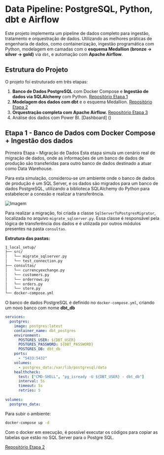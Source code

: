 # Data Pipeline: PostgreSQL, Python, dbt e Airflow

Este projeto implementa um pipeline de dados completo para ingestão, tratamento e orquestração de dados. Utilizando as melhores práticas de engenharia de dados, como containerização, ingestão programática com Python, modelagem em camadas com o **esquema Medallion (bronze → silver → gold)** via `dbt`, e automação com **Apache Airflow**.

## Estrutura do Projeto
O projeto foi estruturado em três etapas:

1. **Banco de Dados PostgreSQL** com Docker Compose  e **Ingestão de dados via SQLAlchemy** com Python. [Repositório Etapa 1](https://github.com/diogo-minoru/projeto_airflow_dbt_local_setup)
2. **Modelagem dos dados com dbt** e o esquema Medallion. [Repositório Etapa 2](https://github.com/diogo-minoru/projeto_airflow_dbt_data_warehouse)
3. **Orquestração completa com Apache Airflow.** [Repositório Etapa 3](https://github.com/diogo-minoru/projeto_airflow_dbt_airflow)
4. Análise dos dados com Power BI. [Dashboard] ()

## Etapa 1 - Banco de Dados com Docker Compose + Ingestão dos dados

Primeira Etapa – Migração de Dados
Esta etapa simula um cenário real de migração de dados, onde as informações de um banco de dados de produção são transferidas para outro banco de dados destinado a atuar como Data Warehouse.

Para esta simulação, considerou-se um ambiente onde o banco de dados de produção é um SQL Server, e os dados são migrados para um banco de dados PostgreSQL, utilizando a biblioteca SQLAlchemy do Python para estabelecer a conexão e realizar a transferência.

![Imagem](/1_local_setup/imagem1.png)

Para realizar a migração, foi criada a classe `SqlServerToPostgresMigrator`, localizada no arquivo `migrate_sqlserver.py`. Essa classe é responsável pela lógica de transferência dos dados e é utilizada por outros módulos presentes na pasta `consultas`.

**Estrutura das pastas:**
```bash
1_local_setup/
├── src/
│   └── migrate_sqlserver.py
│   └── test_connection.py
├── consultas/
│   └── currencyexchange.py
│   └── customers.py
│   └── orderrows.py
│   └── orders.py
│   └── store.py
└── docker-compose.yml
```

O banco de dados PostgreSQL é definido no `docker-compose.yml`, criando um novo banco com nome **dbt_db**

```yml
services:
  postgres:
    image: postgres:latest
    container_name: dbt_postgres
    environment:
      POSTGRES_USER: ${DBT_USER}
      POSTGRES_PASSWORD: ${DBT_PASSWORD}
      POSTGRES_DB: dbt_db
    ports:
      - "5433:5432"
    volumes:
      - postgres_data:/var/lib/postgresql/data
    healthcheck:
      test: ["CMD-SHELL", "pg_isready -U ${DBT_USER} - dbt_db"]
      interval: 5s
      timeout: 5s
      retries: 5
  
volumes:
  postgres_data:
```

Para subir o ambiente:

```bash
docker-compose up -d
```
Com o docker em execução, é possível executar os códigos para copiar as tabelas que estão no SQL Server para o Postgre SQL.

[Repositório Etapa 2](https://github.com/diogo-minoru/projeto_airflow_dbt_data_warehouse)